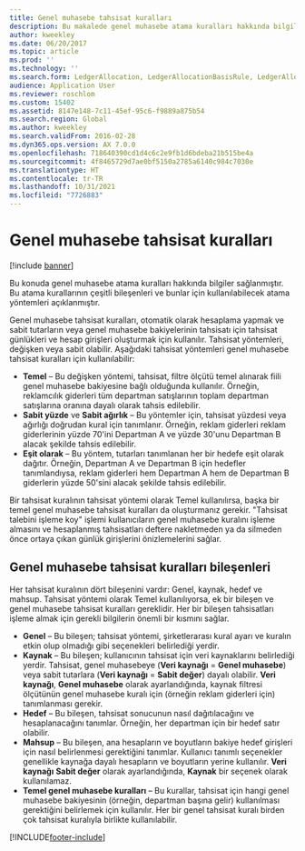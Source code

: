```yaml
---
title: Genel muhasebe tahsisat kuralları
description: Bu makalede genel muhasebe atama kuralları hakkında bilgiler sağlanmıştır. Bu atama kurallarının çeşitli bileşenleri ve bunlar için kullanılabilecek atama yöntemleri açıklanmıştır.
author: kweekley
ms.date: 06/20/2017
ms.topic: article
ms.prod: ''
ms.technology: ''
ms.search.form: LedgerAllocation, LedgerAllocationBasisRule, LedgerAllocationRequest, LedgerAllocationRule
audience: Application User
ms.reviewer: roschlom
ms.custom: 15402
ms.assetid: 8147e148-7c11-45ef-95c6-f9889a875b54
ms.search.region: Global
ms.author: kweekley
ms.search.validFrom: 2016-02-28
ms.dyn365.ops.version: AX 7.0.0
ms.openlocfilehash: 718640390cd1d4c6c2e9fb1d6bdeba21b515be4a
ms.sourcegitcommit: 4f8465729d7ae0bf5150a2785a6140c984c7030e
ms.translationtype: HT
ms.contentlocale: tr-TR
ms.lasthandoff: 10/31/2021
ms.locfileid: "7726883"
---
```

# <a name="ledger-allocation-rules"></a>Genel muhasebe tahsisat kuralları

[!include [banner](../includes/banner.md)]

Bu konuda genel muhasebe atama kuralları hakkında bilgiler sağlanmıştır. Bu atama kurallarının çeşitli bileşenleri ve bunlar için kullanılabilecek atama yöntemleri açıklanmıştır.

Genel muhasebe tahsisat kuralları, otomatik olarak hesaplama yapmak ve sabit tutarların veya genel muhasebe bakiyelerinin tahsisatı için tahsisat günlükleri ve hesap girişleri oluşturmak için kullanılır. Tahsisat yöntemleri, değişken veya sabit olabilir. Aşağıdaki tahsisat yöntemleri genel muhasebe tahsisat kuralları için kullanılabilir:

-   **Temel** – Bu değişken yöntemi, tahsisat, filtre ölçütü temel alınarak fiili genel muhasebe bakiyesine bağlı olduğunda kullanılır. Örneğin, reklamcılık giderleri tüm departman satışlarının toplam departman satışlarına oranına dayalı olarak tahsis edilebilir.
-   **Sabit yüzde** ve **Sabit ağırlık** – Bu yöntemler için, tahsisat yüzdesi veya ağırlığı doğrudan kural için tanımlanır. Örneğin, reklam giderleri reklam giderlerinin yüzde 70'ini Departman A ve yüzde 30'unu Departman B alacak şekilde tahsis edilebilir.
-   **Eşit olarak** – Bu yöntem, tutarları tanımlanan her bir hedefe eşit olarak dağıtır. Örneğin, Departman A ve Departman B için hedefler tanımlandıysa, reklam giderleri hem Departman A hem de Departman B giderlerin yüzde 50'sini alacak şekilde tahsis edilebilir.

Bir tahsisat kuralının tahsisat yöntemi olarak Temel kullanılırsa, başka bir temel genel muhasebe tahsisat kuralları da oluşturmanız gerekir. "Tahsisat talebini işleme koy" işlemi kullanıcıların genel muhasebe kuralını işleme almasını ve hesaplanmış tahsisatları deftere nakletmeden ya da silmeden önce ortaya çıkan günlük girişlerini önizlemelerini sağlar.

## <a name="components-of-ledger-allocation-rules"></a>Genel muhasebe tahsisat kuralları bileşenleri
Her tahsisat kuralının dört bileşenini vardır: Genel, kaynak, hedef ve mahsup. Tahsisat yöntemi olarak Temel kullanılıyorsa, ek bir bileşen ve genel muhasebe tahsisat kuralları gereklidir. Her bir bileşen tahsisatları işleme almak için gerekli bilgilerin önemli bir kısmını sağlar.

-   **Genel** – Bu bileşen; tahsisat yöntemi, şirketlerarası kural ayarı ve kuralın etkin olup olmadığı gibi seçenekleri belirlediği yerdir.
-   **Kaynak** – Bu bileşen; kullanıcının tahsisat için veri kaynaklarını belirlediği yerdir. Tahsisat, genel muhasebeye (**Veri kaynağı** =  **Genel muhasebe**) veya sabit tutarlara (**Veri kaynağı** =  **Sabit değer**) dayalı olabilir. **Veri kaynağı**, **Genel muhasebe** olarak ayarlandığında, kaynak filtresi ölçütünün genel muhasebe kuralı için (örneğin reklam giderleri için) tanımlanması gerekir.
-   **Hedef** – Bu bileşen, tahsisat sonucunun nasıl dağıtılacağını ve hesaplanacağını tanımlar. Örneğin, her departman için bir hedef satır olabilir.
-   **Mahsup** – Bu bileşen, ana hesapların ve boyutların bakiye hedef girişleri için nasıl belirlenmesi gerektiğini tanımlar. Kullanıcı tanımlı seçenekler genellikle kaynağa dayalı hesapların ve boyutların yerine kullanılır. **Veri kaynağı** **Sabit değer** olarak ayarlandığında, **Kaynak** bir seçenek olarak kullanılamaz.
-   **Temel genel muhasebe kuralları** – Bu kurallar, tahsisat için hangi genel muhasebe bakiyesinin (örneğin, departman başına gelir) kullanılması gerektiğini belirlemek için kullanılır. Her bir genel tahsisat kuralı birden çok tahsisat kuralıyla birlikte kullanılabilir.






[!INCLUDE[footer-include](../../includes/footer-banner.md)]
